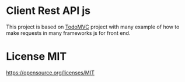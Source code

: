 # Client Rest API js

This project is based on [TodoMVC](http://todomvc.com/) project with many example of how to make requests in many frameworks js for front end.

# License MIT

https://opensource.org/licenses/MIT
